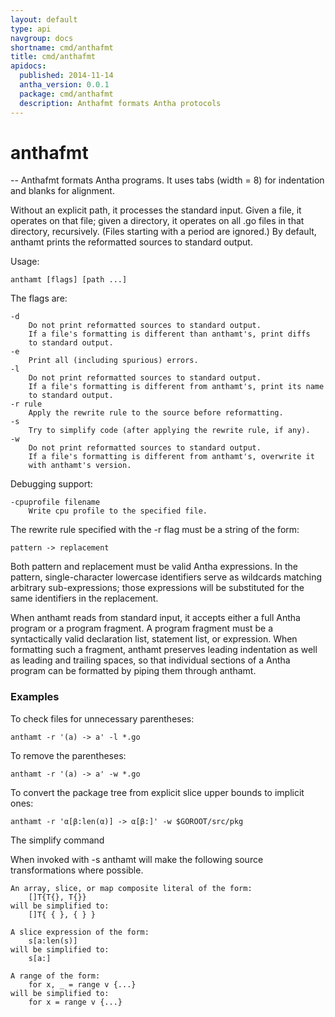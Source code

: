 ```yaml
---
layout: default
type: api
navgroup: docs
shortname: cmd/anthafmt
title: cmd/anthafmt
apidocs:
  published: 2014-11-14
  antha_version: 0.0.1
  package: cmd/anthafmt
  description: Anthafmt formats Antha protocols
---
```

# anthafmt
--
Anthafmt formats Antha programs. It uses tabs (width = 8) for indentation and blanks
for alignment.

Without an explicit path, it processes the standard input. Given a file, it
operates on that file; given a directory, it operates on all .go files in that
directory, recursively. (Files starting with a period are ignored.) By default,
anthamt prints the reformatted sources to standard output.

Usage:

    anthamt [flags] [path ...]

The flags are:

    -d
    	Do not print reformatted sources to standard output.
    	If a file's formatting is different than anthamt's, print diffs
    	to standard output.
    -e
    	Print all (including spurious) errors.
    -l
    	Do not print reformatted sources to standard output.
    	If a file's formatting is different from anthamt's, print its name
    	to standard output.
    -r rule
    	Apply the rewrite rule to the source before reformatting.
    -s
    	Try to simplify code (after applying the rewrite rule, if any).
    -w
    	Do not print reformatted sources to standard output.
    	If a file's formatting is different from anthamt's, overwrite it
    	with anthamt's version.

Debugging support:

    -cpuprofile filename
    	Write cpu profile to the specified file.

The rewrite rule specified with the -r flag must be a string of the form:

    pattern -> replacement

Both pattern and replacement must be valid Antha expressions. In the pattern,
single-character lowercase identifiers serve as wildcards matching arbitrary
sub-expressions; those expressions will be substituted for the same identifiers
in the replacement.

When anthamt reads from standard input, it accepts either a full Antha program or a
program fragment. A program fragment must be a syntactically valid declaration
list, statement list, or expression. When formatting such a fragment, anthamt
preserves leading indentation as well as leading and trailing spaces, so that
individual sections of a Antha program can be formatted by piping them through
anthamt.


### Examples

To check files for unnecessary parentheses:

    anthamt -r '(a) -> a' -l *.go

To remove the parentheses:

    anthamt -r '(a) -> a' -w *.go

To convert the package tree from explicit slice upper bounds to implicit ones:

    anthamt -r 'α[β:len(α)] -> α[β:]' -w $GOROOT/src/pkg


The simplify command

When invoked with -s anthamt will make the following source transformations
where possible.

    An array, slice, or map composite literal of the form:
    	[]T{T{}, T{}}
    will be simplified to:
    	[]T{ { }, { } }

    A slice expression of the form:
    	s[a:len(s)]
    will be simplified to:
    	s[a:]

    A range of the form:
    	for x, _ = range v {...}
    will be simplified to:
    	for x = range v {...}
